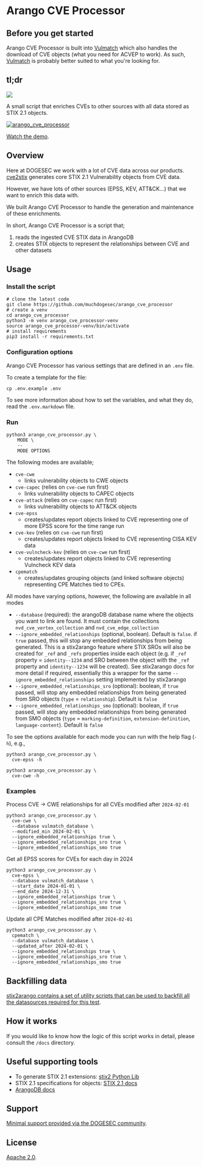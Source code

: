 # Arango CVE Processor

## Before you get started

Arango CVE Processor is built into [Vulmatch](https://github.com/muchdogesec/vulmatch) which also handles the download of CVE objects (what you need for ACVEP to work). As such, [Vulmatch](https://github.com/muchdogesec/vulmatch) is probably better suited to what you're looking for.

## tl;dr

![](docs/arango_cve_processor.png)

A small script that enriches CVEs to other sources with all data stored as STIX 2.1 objects.

[![arango_cve_processor](https://img.youtube.com/vi/J_LbAzoUpd4/0.jpg)](https://www.youtube.com/watch?v=J_LbAzoUpd4)

[Watch the demo](https://www.youtube.com/watch?v=J_LbAzoUpd4).

## Overview

Here at DOGESEC we work with a lot of CVE data across our products. [cve2stix](https://github.com/muchdogesec/cve2stix) generates core STIX 2.1 Vulnerability objects from CVE data.

However, we have lots of other sources (EPSS, KEV, ATT&CK...) that we want to enrich this data with.

We built Arango CVE Processor to handle the generation and maintenance of these enrichments.

In short, Arango CVE Processor is a script that;

1. reads the ingested CVE STIX data in ArangoDB
2. creates STIX objects to represent the relationships between CVE and other datasets

## Usage

### Install the script

```shell
# clone the latest code
git clone https://github.com/muchdogesec/arango_cve_processor
# create a venv
cd arango_cve_processor
python3 -m venv arango_cve_processor-venv
source arango_cve_processor-venv/bin/activate
# install requirements
pip3 install -r requirements.txt
````

### Configuration options

Arango CVE Processor has various settings that are defined in an `.env` file.

To create a template for the file:

```shell
cp .env.example .env
```

To see more information about how to set the variables, and what they do, read the `.env.markdown` file.

### Run

```shell
python3 arango_cve_processor.py \
    MODE \
    --
    MODE OPTIONS
```

The following modes are available;

* `cve-cwe`
  * links vulnerability objects to CWE objects
* `cve-capec` (relies on `cve-cwe` run first)
  * links vulnerability objects to CAPEC objects
* `cve-attack` (relies on `cve-capec` run first)
  * links vulnerability objects to ATT&CK objects
* `cve-epss`
  * creates/updates report objects linked to CVE representing one of more EPSS score for the time range run
* `cve-kev` (relies on `cve-cwe` run first)
  * creates/updates report objects linked to CVE representing CISA KEV data
* `cve-vulncheck-kev` (relies on `cve-cwe` run first)
  * creates/updates report objects linked to CVE representing Vulncheck KEV data
* `cpematch`
  * creates/updates grouping objects (and linked software objects) representing CPE Matches tied to CPEs.

All modes have varying options, however, the following are available in all modes

* `--database` (required): the arangoDB database name where the objects you want to link are found. It must contain the collections `nvd_cve_vertex_collection` and `nvd_cve_edge_collection`
* `--ignore_embedded_relationships` (optional, boolean). Default is `false`. if `true` passed, this will stop any embedded relationships from being generated. This is a stix2arango feature where STIX SROs will also be created for `_ref` and `_refs` properties inside each object (e.g. if `_ref` property = `identity--1234` and SRO between the object with the `_ref` property and `identity--1234` will be created). See stix2arango docs for more detail if required, essentially this a wrapper for the same `--ignore_embedded_relationships` setting implemented by stix2arango
* `--ignore_embedded_relationships_sro` (optional): boolean, if `true` passed, will stop any embedded relationships from being generated from SRO objects (`type` = `relationship`). Default is `false`
* `--ignore_embedded_relationships_smo` (optional): boolean, if `true` passed, will stop any embedded relationships from being generated from SMO objects (`type` = `marking-definition`, `extension-definition`, `language-content`). Default is `false`

To see the options available for each mode you can run with the help flag (`-h`), e.g.,

```shell
python3 arango_cve_processor.py \
  cve-epss -h
```

```shell
python3 arango_cve_processor.py \
  cve-cwe -h
```

### Examples

Process CVE -> CWE relationships for all CVEs modified after `2024-02-01`

```shell
python3 arango_cve_processor.py \
  cve-cwe \
  --database vulmatch_database \
  --modified_min 2024-02-01 \
  --ignore_embedded_relationships true \
  --ignore_embedded_relationships_sro true \
  --ignore_embedded_relationships_smo true
```

Get all EPSS scores for CVEs for each day in 2024

```shell
python3 arango_cve_processor.py \
  cve-epss \
  --database vulmatch_database \
  --start_date 2024-01-01 \
  --end_date 2024-12-31 \
  --ignore_embedded_relationships true \
  --ignore_embedded_relationships_sro true \
  --ignore_embedded_relationships_smo true
```

Update all CPE Matches modified after `2024-02-01`

```shell
python3 arango_cve_processor.py \
  cpematch \
  --database vulmatch_database \
  --updated_after 2024-02-01 \
  --ignore_embedded_relationships true \
  --ignore_embedded_relationships_sro true \
  --ignore_embedded_relationships_smo true
```

## Backfilling data

[stix2arango contains a set of utility scripts that can be used to backfill all the datasources required for this test](https://github.com/muchdogesec/stix2arango/tree/main/utilities).

## How it works

If you would like to know how the logic of this script works in detail, please consult the `/docs` directory.

## Useful supporting tools

* To generate STIX 2.1 extensions: [stix2 Python Lib](https://stix2.readthedocs.io/en/latest/)
* STIX 2.1 specifications for objects: [STIX 2.1 docs](https://docs.oasis-open.org/cti/stix/v2.1/stix-v2.1.html)
* [ArangoDB docs](https://www.arangodb.com/docs/stable/)

## Support

[Minimal support provided via the DOGESEC community](https://community.dogesec.com/).

## License

[Apache 2.0](/LICENSE).